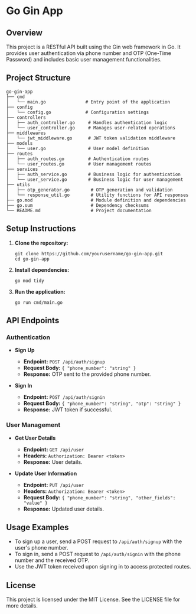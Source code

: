 # Go Gin App

## Overview
This project is a RESTful API built using the Gin web framework in Go. It provides user authentication via phone number and OTP (One-Time Password) and includes basic user management functionalities.

## Project Structure
```
go-gin-app
├── cmd
│   └── main.go               # Entry point of the application
├── config
│   └── config.go             # Configuration settings
├── controllers
│   ├── auth_controller.go     # Handles authentication logic
│   └── user_controller.go     # Manages user-related operations
├── middlewares
│   └── jwt_middleware.go      # JWT token validation middleware
├── models
│   └── user.go                # User model definition
├── routes
│   ├── auth_routes.go         # Authentication routes
│   └── user_routes.go         # User management routes
├── services
│   ├── auth_service.go        # Business logic for authentication
│   └── user_service.go        # Business logic for user management
├── utils
│   ├── otp_generator.go        # OTP generation and validation
│   └── response_util.go        # Utility functions for API responses
├── go.mod                      # Module definition and dependencies
├── go.sum                      # Dependency checksums
└── README.md                   # Project documentation
```

## Setup Instructions
1. **Clone the repository:**
   ```
   git clone https://github.com/yourusername/go-gin-app.git
   cd go-gin-app
   ```

2. **Install dependencies:**
   ```
   go mod tidy
   ```

3. **Run the application:**
   ```
   go run cmd/main.go
   ```

## API Endpoints

### Authentication
- **Sign Up**
  - **Endpoint:** `POST /api/auth/signup`
  - **Request Body:** `{ "phone_number": "string" }`
  - **Response:** OTP sent to the provided phone number.

- **Sign In**
  - **Endpoint:** `POST /api/auth/signin`
  - **Request Body:** `{ "phone_number": "string", "otp": "string" }`
  - **Response:** JWT token if successful.

### User Management
- **Get User Details**
  - **Endpoint:** `GET /api/user`
  - **Headers:** `Authorization: Bearer <token>`
  - **Response:** User details.

- **Update User Information**
  - **Endpoint:** `PUT /api/user`
  - **Headers:** `Authorization: Bearer <token>`
  - **Request Body:** `{ "phone_number": "string", "other_fields": "value" }`
  - **Response:** Updated user details.

## Usage Examples
- To sign up a user, send a POST request to `/api/auth/signup` with the user's phone number.
- To sign in, send a POST request to `/api/auth/signin` with the phone number and the received OTP.
- Use the JWT token received upon signing in to access protected routes.

## License
This project is licensed under the MIT License. See the LICENSE file for more details.